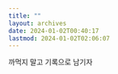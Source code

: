 ```yaml
---
title: ""
layout: archives
date: 2024-01-02T00:40:17
lastmod: 2024-01-02T02:06:07
---
```


까먹지 말고 기록으로 남기자
